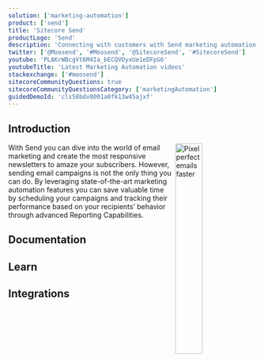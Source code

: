 ```yaml
---
solution: ['marketing-automation']
product: ['send']
title: 'Sitecore Send'
productLogo: 'Send'
description: 'Connecting with customers with Send marketing automation'
twitter: ['@Moosend', '#Moosend', '@SitecoreSend', '#SitecoreSend']
youtube: 'PLAKrWBcgVt6M4Ia_bECQVOyxUe1eDFpG6'
youtubeTitle: 'Latest Marketing Automation videos'
stackexchange: ['#moosend']
sitecoreCommunityQuestions: true
sitecoreCommunityQuestionsCategory: ['marketingAutomation']
guidedDemoId: 'cls58bdv0001a0fk13w45ajxf'
---
```


## Introduction

<img src="/images/products/send/pixel-perfect-emails-faster.svg" alt="Pixel perfect emails faster" width="33%" align="right" />
With Send you can dive into the world of email marketing and create the most responsive newsletters to amaze your subscribers. However, sending email campaigns is not the only thing you can do. By leveraging state-of-the-art marketing automation features you can save valuable time by scheduling your campaigns and tracking their performance based on your recipients’ behavior through advanced Reporting Capabilities.

## Documentation

<Row columns={3}>
<Link title="Developer Documentation" link="https://doc.sitecore.com/send/en/developers/api-documentation/index-en.html" />
<Link title="User Documentation" link="https://doc.sitecore.com/send/en/users/sitecore-send/introduction-to-sitecore-send.html" />
<Link title="What's New in Documentation" link="https://doc.sitecore.com/send/en/users/sitecore-send/what-s-new-in-sitecore-send.html" />
</Row>

## Learn

<Row columns={2}>
<Link title="Sitecore Send for Marketers" link="https://learning.sitecore.com/learn/learning_plan/view/39/send-for-marketers" />
<Link title="Moosend Academy" link="https://academy.moosend.com/" />
<Link title="How do I get started with Moosend" link="https://help.moosend.com/hc/en-us/articles/208076445-How-do-I-get-started-with-my-Moosend-account-" />
<Link title="Extra tools" link="https://moosend.com/resources/fancy-toolshed/" />
<Link title="Moosend blog" link="https://moosend.com/blog/" />
</Row>

## Integrations

<Row columns={2}>
<Link title="Integrating Sitecore Send with Sitecore Content Hub" link="/learn/integrations/send-ch" className="bg-theme-bg-alt" />
<Link title="Integrating Sitecore Send with Sitecore OrderCloud" link="/learn/integrations/send-oc" className="bg-theme-bg-alt" />
<Link title="Integrating Sitecore Send with Sitecore XM" link="/learn/integrations/send-xm" className="bg-theme-bg-alt" />
</Row>
